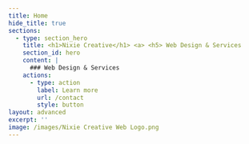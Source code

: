 ```yaml
---
title: Home
hide_title: true
sections:
  - type: section_hero
    title: <h1>Nixie Creative</h1> <a> <h5> Web Design & Services
    section_id: hero
    content: |
      ### Web Design & Services 
    actions:
      - type: action
        label: Learn more
        url: /contact
        style: button
layout: advanced
excerpt: ''
image: /images/Nixie Creative Web Logo.png
---
```

